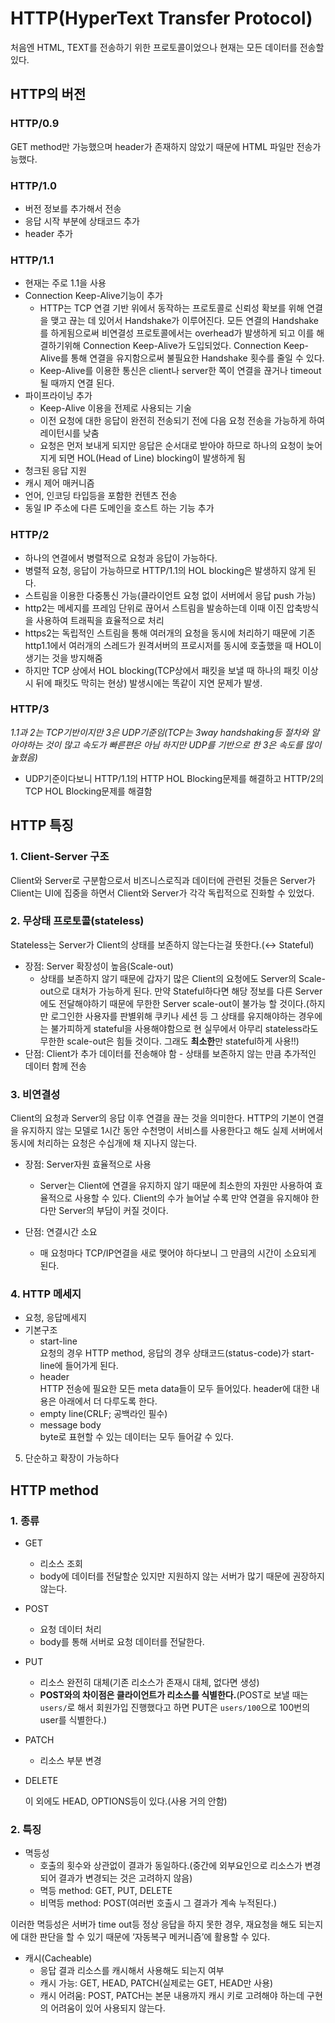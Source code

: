 # HTTP(HyperText Transfer Protocol)

처음엔 HTML, TEXT를 전송하기 위한 프로토콜이었으나 현재는 모든 데이터를 전송할 있다.

## HTTP의 버전

### HTTP/0.9

GET method만 가능했으며 header가 존재하지 않았기 때문에 HTML 파일만 전송가능했다.

### HTTP/1.0

- 버전 정보를 추가해서 전송
- 응답 시작 부분에 상태코드 추가
- header 추가

### HTTP/1.1

- 현재는 주로 1.1을 사용
- Connection Keep-Alive기능이 추가
    - HTTP는 TCP 연결 기반 위에서 동작하는 프로토콜로 신뢰성 확보를 위해 연결을 맺고 끊는 데 있어서 Handshake가 이루어진다. 모든 연결의 Handshake를 하게됨으로써 비연결성 프로토콜에서는 overhead가 발생하게 되고 이를 해결하기위해 Connection Keep-Alive가 도입되었다. Connection Keep-Alive를 통해 연결을 유지함으로써 불필요한 Handshake 횟수를 줄일 수 있다.
    - Keep-Alive를 이용한 통신은 client나 server한 쪽이 연결을 끊거나 timeout될 때까지 연결 된다.
- 파이프라이닝 추가
    - Keep-Alive 이용을 전제로 사용되는 기술
    - 이전 요청에 대한 응답이 완전히 전송되기 전에 다음 요청 전송을 가능하게 하여 레이턴시를 낮춤
    - 요청은 먼저 보내게 되지만 응답은 순서대로 받아야 하므로 하나의 요청이 늦어지게 되면 HOL(Head of Line) blocking이 발생하게 됨
- 청크된 응답 지원
- 캐시 제어 매커니즘
- 언어, 인코딩 타입등을 포함한 컨텐츠 전송
- 동일 IP 주소에 다른 도메인을 호스트 하는 기능 추가

### HTTP/2
- 하나의 연결에서 병렬적으로 요청과 응답이 가능하다.
- 병렬적 요청, 응답이 가능하므로 HTTP/1.1의 HOL blocking은 발생하지 않게 된다. 
- 스트림을 이용한 다중통신 가능(클라이언트 요청 없이 서버에서 응답 push 가능)  
- http2는 메세지를 프레임 단위로 끊어서 스트림을 발송하는데 이때 이진 압축방식을 사용하여 트래픽을 효율적으로 처리  
- https2는 독립적인 스트림을 통해 여러개의 요청을 동시에 처리하기 때문에 기존 http1.1에서 여러개의 스레드가 원격서버의 프로시저를 동시에 호출했을 때 HOL이 생기는 것을 방지해줌
- 하지만 TCP 상에서 HOL blocking(TCP상에서 패킷을 보낼 때 하나의 패킷 이상시 뒤에 패킷도 막히는 현상) 발생시에는 똑같이 지연 문제가 발생.
  
### HTTP/3
*1.1과 2는 TCP기반이지만 3은 UDP기준임(TCP는 3way handshaking등 절차와 알아야하는 것이 많고 속도가 빠른편은 아님 하지만 UDP를 기반으로 한 3은 속도를 많이 높혔음)*  
- UDP기준이다보니 HTTP/1.1의 HTTP HOL Blocking문제를 해결하고 HTTP/2의 TCP HOL Blocking문제를 해결함

## HTTP 특징

### 1. Client-Server 구조
    
Client와 Server로 구분함으로서 비즈니스로직과 데이터에 관련된 것들은 Server가 Client는 UI에 집중을 하면서 Client와 Server가 각각 독립적으로 진화할 수 있었다. 
    
### 2. 무상태 프로토콜(stateless)
    
Stateless는 Server가 Client의 상태를 보존하지 않는다는걸 뜻한다.(↔ Stateful)
    
- 장점: Server 확장성이 높음(Scale-out)
	- 상태를 보존하지 않기 때문에 갑자기 많은 Client의 요청에도 Server의 Scale-out으로 대처가 가능하게 된다. 만약 Stateful하다면 해당 정보를 다른 Server에도 전달해야하기 때문에 무한한 Server scale-out이 불가능 할 것이다.(하지만 로그인한 사용자를 판별위해 쿠키나 세션 등 그 상태를 유지해야하는 경우에는 불가피하게 stateful을 사용해야함으로 현 실무에서 아무리 stateless라도 무한한 scale-out은 힘들 것이다. 그래도 **최소한**만 stateful하게 사용!!)
- 단점: Client가 추가 데이터를 전송해야 함
        - 상태를 보존하지 않는 만큼 추가적인 데이터 함께 전송
        
### 3. 비연결성
    
Client의 요청과 Server의 응답 이후 연결을 끊는 것을 의미한다. HTTP의 기본이 연결을 유지하지 않는 모델로 1시간 동안 수천명이 서비스를 사용한다고 해도 실제 서버에서 동시에 처리하는 요청은 수십개에 채 지나지 않는다. 
    
- 장점: Server자원 효율적으로 사용
	- Server는 Client에 연결을 유지하지 않기 때문에 최소한의 자원만 사용하여 효율적으로 사용할 수 있다. Client의 수가 늘어날 수록 만약 연결을 유지해야 한다만 Server의 부담이 커질 것이다.
    
- 단점: 연결시간 소요
	- 매 요청마다 TCP/IP연결을 새로 맺어야 하다보니 그 만큼의 시간이 소요되게 된다.
### 4. HTTP 메세지
- 요청, 응답메세지
- 기본구조
	- start-line  
            요청의 경우 HTTP method, 응답의 경우 상태코드(status-code)가 start-line에 들어가게 된다.     
	- header    
            HTTP 전송에 필요한 모든 meta data들이 모두 들어있다. header에 대한 내용은 아래에서 더 다루도록 한다.    
	- empty line(CRLF; 공백라인 필수)
	- message body    
            byte로 표현할 수 있는 데이터는 모두 들어갈 수 있다.
            
5. 단순하고 확장이 가능하다

## HTTP method

### 1. 종류
- GET
	- 리소스 조회
	- body에 데이터를 전달할순 있지만 지원하지 않는 서버가 많기 때문에 권장하지 않는다.
- POST
	- 요청 데이터 처리
	- body를 통해 서버로 요청 데이터를 전달한다.

- PUT
	- 리소스 완전히 대체(기존 리소스가 존재시 대체, 없다면 생성)
	- **POST와의 차이점은 클라이언트가 리소스를 식별한다.**(POST로 보낼 때는 `users/`로 해서 회원가입 진행했다고 하면 PUT은 `users/100`으로 100번의 user를 식별한다.)
- PATCH
	- 리소스 부분 변경
- DELETE
    
    이 외에도 HEAD, OPTIONS등이 있다.(사용 거의 안함)
    
### 2. 특징
- 멱등성
	- 호출의 횟수와 상관없이 결과가 동일하다.(중간에 외부요인으로 리소스가 변경되어 결과가 변경되는 것은 고려하지 않음)
	- 멱등 method: GET, PUT, DELETE
	- 비멱등 method: POST(여러번 호출시 그 결과가 계속 누적된다.)
        
이러한 멱등성은 서버가 time out등 정상 응답을 하지 못한 경우, 재요청을 해도 되는지에 대한 판단을 할 수 있기 때문에 ‘자동복구 메커니즘’에 활용할 수 있다. 
        
- 캐시(Cacheable)
	- 응답 결과 리소스를 캐시해서 사용해도 되는지 여부
	- 캐시 가능: GET, HEAD, PATCH(실제로는 GET, HEAD만 사용)
	- 캐시 어려움: POST, PATCH는 본문 내용까지 캐시 키로 고려해야 하는데 구현의 어려움이 있어 사용되지 않는다.

